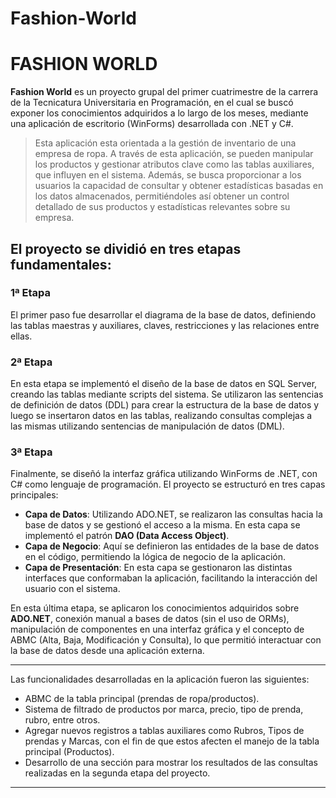 # Fashion-World

# FASHION WORLD

**Fashion World** es un proyecto grupal del primer cuatrimestre de la carrera de la Tecnicatura Universitaria en Programación, en el cual se buscó exponer los conocimientos adquiridos a lo largo de los meses, mediante una aplicación de escritorio (WinForms) desarrollada con .NET y C#.

> Esta aplicación esta orientada a la gestión de inventario de una empresa de ropa. A través de esta aplicación, se pueden manipular los productos y gestionar atributos clave como las tablas auxiliares, que influyen en el sistema. Además, se busca proporcionar a los usuarios la capacidad de consultar y obtener estadísticas basadas en los datos almacenados, permitiéndoles así obtener un control detallado de sus productos y estadísticas relevantes sobre su empresa.
> 

## El proyecto se dividió en tres etapas fundamentales:

### 1ª Etapa

El primer paso fue desarrollar el diagrama de la base de datos, definiendo las tablas maestras y auxiliares, claves, restricciones y las relaciones entre ellas.

### 2ª Etapa

En esta etapa se implementó el diseño de la base de datos en SQL Server, creando las tablas mediante scripts del sistema. Se utilizaron las sentencias de definición de datos (DDL) para crear la estructura de la base de datos y luego se insertaron datos en las tablas, realizando consultas complejas a las mismas utilizando sentencias de manipulación de datos (DML).

### 3ª Etapa

Finalmente, se diseñó la interfaz gráfica utilizando WinForms de .NET, con C# como lenguaje de programación. El proyecto se estructuró en tres capas principales:

- **Capa de Datos**: Utilizando ADO.NET, se realizaron las consultas hacia la base de datos y se gestionó el acceso a la misma. En esta capa se implementó el patrón **DAO (Data Access Object)**.
- **Capa de Negocio**: Aquí se definieron las entidades de la base de datos en el código, permitiendo la lógica de negocio de la aplicación.
- **Capa de Presentación**: En esta capa se gestionaron las distintas interfaces que conformaban la aplicación, facilitando la interacción del usuario con el sistema.

En esta última etapa, se aplicaron los conocimientos adquiridos sobre **ADO.NET**, conexión manual a bases de datos (sin el uso de ORMs), manipulación de componentes en una interfaz gráfica y el concepto de ABMC (Alta, Baja, Modificación y Consulta), lo que permitió interactuar con la base de datos desde una aplicación externa.

---

Las funcionalidades desarrolladas en la aplicación fueron las siguientes:

- ABMC de la tabla principal (prendas de ropa/productos).
- Sistema de filtrado de productos por marca, precio, tipo de prenda, rubro, entre otros.
- Agregar nuevos registros a tablas auxiliares como Rubros, Tipos de prendas y Marcas, con el fin de que estos afecten el manejo de la tabla principal (Productos).
- Desarrollo de una sección para mostrar los resultados de las consultas realizadas en la segunda etapa del proyecto.

---
